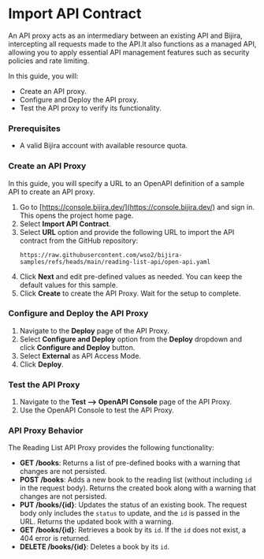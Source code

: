 # Import API Contract

An API proxy acts as an intermediary between an existing API and Bijira, intercepting all requests made to the API.It also functions as a managed API, allowing you to apply essential API management features such as security policies and rate limiting.

In this guide, you will:

- Create an API proxy.
- Configure and Deploy the API proxy.
- Test the API proxy to verify its functionality.

### Prerequisites

- A valid Bijira account with available resource quota.

### Create an API Proxy

In this guide, you will specify a URL to an OpenAPI definition of a sample API to create an API proxy.

1. Go to [https://console.bijira.dev/](https://console.bijira.dev/) and sign in. This opens the project home page.
2. Select **Import API Contract**.
3. Select **URL** option and provide the following URL to import the API contract from the GitHub repository:
   ```
   https://raw.githubusercontent.com/wso2/bijira-samples/refs/heads/main/reading-list-api/open-api.yaml
   ```
5. Click **Next** and edit pre-defined values as needed. You can keep the default values for this sample.
6. Click **Create** to create the API Proxy. Wait for the setup to complete.

### Configure and Deploy the API Proxy

1. Navigate to the **Deploy** page of the API Proxy.
2. Select **Configure and Deploy** option from the **Deploy** dropdown and click **Configure and Deploy** button.
3. Select **External** as API Access Mode.
4. Click **Deploy**.

### Test the API Proxy 

1. Navigate to the **Test --> OpenAPI Console** page of the API Proxy.
2. Use the OpenAPI Console to test the API Proxy.

### API Proxy Behavior

The Reading List API Proxy provides the following functionality:

- **GET /books**: Returns a list of pre-defined books with a warning that changes are not persisted.
- **POST /books**: Adds a new book to the reading list (without including `id` in the request body). Returns the created book along with a warning that changes are not persisted.
- **PUT /books/{id}**: Updates the status of an existing book. The request body only includes the `status` to update, and the `id` is passed in the URL. Returns the updated book with a warning.
- **GET /books/{id}**: Retrieves a book by its `id`. If the `id` does not exist, a 404 error is returned.
- **DELETE /books/{id}**: Deletes a book by its `id`.
